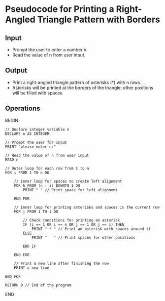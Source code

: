 # Pseudocode for Printing a Right-Angled Triangle Pattern with Borders

## Input
- Prompt the user to enter a number n.
- Read the value of n from user input.

## Output
- Print a right-angled triangle pattern of asterisks (*) with n rows.
- Asterisks will be printed at the borders of the triangle; other positions will be filled with spaces.

## Operations
BEGIN

    // Declare integer variable n
    DECLARE n AS INTEGER
    
    // Prompt the user for input
    PRINT "please enter n:"
    
    // Read the value of n from user input
    READ n
    
    // Outer loop for each row from 1 to n
    FOR i FROM 1 TO n DO
        
        // Inner loop for spaces to create left alignment
        FOR h FROM (n - i) DOWNTO 1 DO
            PRINT " " // Print space for left alignment
        
        END FOR
        
        // Inner loop for printing asterisks and spaces in the current row
        FOR j FROM 1 TO i DO
            
            // Check conditions for printing an asterisk
            IF (i == 1 OR i == n OR j == 1 OR j == i) THEN
                PRINT " * " // Print an asterisk with spaces around it
            ELSE
                PRINT "   " // Print spaces for other positions
            
            END IF
            
        END FOR
        
        // Print a new line after finishing the row
        PRINT a new line
    
    END FOR

    RETURN 0 // End of the program

END

